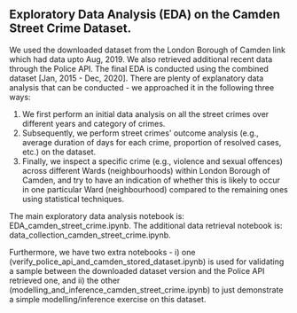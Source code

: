 Exploratory Data Analysis (EDA) on the Camden Street Crime Dataset.
------------------------------
We used the downloaded dataset from the London Borough of Camden link which had data upto Aug, 2019. We also retrieved additional recent data through the Police API. The final EDA is conducted using the combined dataset [Jan, 2015 - Dec, 2020].  There are plenty of explanatory data analysis that can be conducted - we approached it in the following three ways:

1. We first perform an initial data analysis on all the street crimes over different years and category of crimes.
2. Subsequently, we perform street crimes' outcome analysis (e.g., average duration of days for each crime, proportion of resolved cases, etc.) on the dataset.
3. Finally, we inspect a specific crime (e.g., violence and sexual offences) across different Wards (neighbourhoods) within London Borough of Camden, and try to have an indication of whether this is likely to occur in one particular Ward (neighbourhood) compared to the remaining ones using statistical techniques.

The main exploratory data analysis notebook is: EDA_camden_street_crime.ipynb.
The additional data retrieval notebook is: data_collection_camden_street_crime.ipynb.

Furthermore, we have two extra notebooks - i) one (verify_police_api_and_camden_stored_dataset.ipynb) is used for validating a sample between the downloaded dataset version and the Police API retrieved one, and ii) the other (modelling_and_inference_camden_street_crime.ipynb) to just demonstrate a simple modelling/inference exercise on this dataset.
